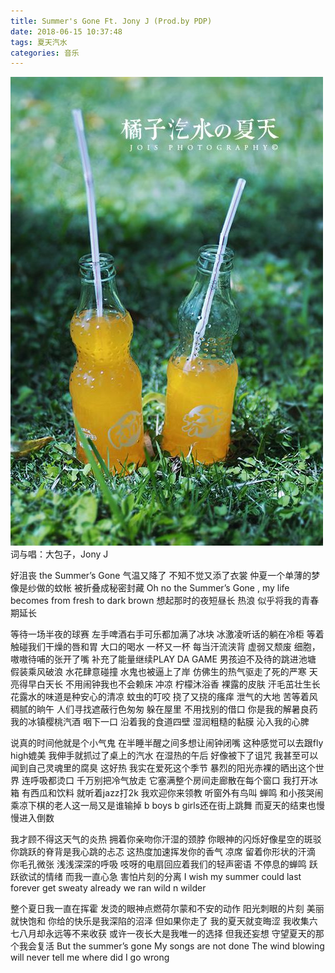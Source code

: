 ```yaml
---
title: Summer's Gone Ft. Jony J (Prod.by PDP)
date: 2018-06-15 10:37:48
tags: 夏天汽水
categories: 音乐
---
```

![summer](summer/summer.jpg)
词与唱：大包子，Jony J

好沮丧 the Summer’s Gone 气温又降了 不知不觉又添了衣裳
仲夏一个单薄的梦 像是纱做的蚊帐 被折叠成秘密封藏
Oh no the Summer’s Gone , my life becomes from fresh to dark brown 
想起那时的夜短昼长 热浪 似乎将我的青春期延长

等待一场半夜的球赛 左手啤酒右手可乐都加满了冰块
冰激凌听话的躺在冷柜 等着触碰我们干燥的唇和胃 
大口的喝水 一杯又一杯 每当汗流浃背 虚弱又颓废
细胞，嗷嗷待哺的张开了嘴 补充了能量继续PLAY DA GAME
男孩迫不及待的跳进池塘 假装乘风破浪 水花肆意碰撞
水鬼也被逼上了岸 仿佛生的热气驱走了死的严寒
天亮得早白天长 不用闹钟我也不会赖床 
冲凉 柠檬沐浴香
裸露的皮肤 汗毛茁壮生长 
花露水的味道是种安心的清凉
蚊虫的叮咬 挠了又挠的瘙痒
泄气的大地 苦等着风 稠腻的晌午 人们寻找遮蔽行色匆匆
躲在屋里 不用找别的借口 
你是我的解暑良药我的冰镇樱桃汽酒
咽下一口 沿着我的食道四壁
湿润粗糙的黏膜 沁入我的心脾
<!--more-->

说真的时间他就是个小气鬼 
在半睡半醒之间多想让闹钟闭嘴 
这种感觉可以去跟fly high媲美 
我伸手就抓过了桌上的汽水
在湿热的午后 好像被下了诅咒 
我甚至可以闻到自己灵魂里的腐臭 
这好热 我实在爱死这个季节 
暴烈的阳光赤裸的晒出这个世界 
连呼吸都烫口 千万别把冷气放走 
它塞满整个房间走廊散在每个窗口 
我打开冰箱 有西瓜和饮料 
就听着jazz打2k 我欢迎你来领教 
听窗外有鸟叫 蝉鸣 和小孩哭闹 
乘凉下棋的老人这一局又是谁输掉 
b boys b girls还在街上跳舞
而夏天的结束也慢慢进入倒数

我才顾不得这天气的炎热 
拥着你亲吻你汗湿的颈脖
你眼神的闪烁好像星空的斑驳 
你跳跃的脊背是我心跳的忐忑
这热度加速挥发你的香气 
凉席 留着你形状的汗滴
你毛孔微张 浅浅深深的呼吸 
吱呀的电扇回应着我们的轻声密语
不停息的蝉鸣 跃跃欲试的情绪
而我一直心急 害怕片刻的分离
I wish my summer could last forever 
get sweaty already we ran wild n wilder

整个夏日我一直在挥霍 发烫的眼神点燃荷尔蒙和不安的动作
阳光刺眼的片刻 美丽就快饱和 
你给的快乐是我深陷的沼泽
但如果你走了 我的夏天就变晦涩
我收集六七八月却永远等不来收获
或许一夜长大是我唯一的选择
但我还妄想 守望夏天的那个我会复活
But the summer’s gone 
My songs are not done
The wind blowing will never tell me where did I go wrong